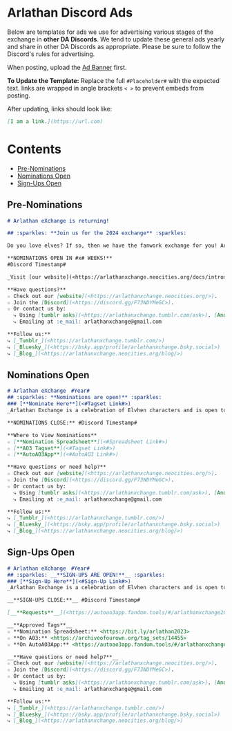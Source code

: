 # Arlathan Discord Ads

Below are templates for ads we use for advertising various stages of the
exchange in **other DA Discords**. We tend to update these general ads yearly and
share in other DA Discords as appropriate. Please be sure to follow the
Discord's rules for advertising.

When posting, upload the
[Ad Banner](https://github.com/enigmalea/mod-handbook/blob/main/Images/Banners%20and%20Ads/Arlathan%20eXchange/AdMain.gif)
first.

**To Update the Template:** Replace the full `#Placeholder#` with the expected
text. links are wrapped in angle brackets `< >` to prevent embeds from posting.

After updating, links should look like:

```markdown
[I am a link.](https://url.com)
```

# Contents

- [Pre-Nominations](./Discord%20Promos.md#pre-nominations)
- [Nominations Open](./Discord%20Promos.md#nominations%20open)
- [Sign-Ups Open](./Discord%20Promos.md#sign-ups%20open)


## Pre-Nominations
```markdown
# Arlathan eXchange is returning!

## :sparkles: **Join us for the 2024 exchange** :sparkles:

Do you love elves? If so, then we have the fanwork exchange for you! Arlathan Exchange is a celebration of Elvhen characters and is open to gen fic, ships, or solo/introspective pieces that focus on elfy goodness, whether that’s Dalish, city, or even Evanuris.

**NOMINATIONS OPEN IN #x# WEEKS!**
#Discord Timestamp#

_Visit [our website](<https://arlathanxchange.neocities.org/docs/intro>) to see the full schedule and details._

**Have questions?**
☆ Check out our [website](<https://arlathanxchange.neocities.org/>).
☆ Join the [Discord](<https://discord.gg/F73NDYMeGC>).
☆ Or contact us by:
  ⤷ Using [tumblr asks](<https://arlathanxchange.tumblr.com/ask>). [Anon is on!]
  ⤷ Emailing at :e_mail: arlathanxchange@gmail.com

**Follow us:**
⤷ [_Tumblr_](<https://arlathanxchange.tumblr.com/>)
⤷ [_Bluesky_](<https://bsky.app/profile/arlathanxchange.bsky.social>)
⤷ [_Blog_](<https://arlathanxchange.neocities.org/blog/>)
```

## Nominations Open
```markdown
# Arlathan eXchange　#Year#
## :sparkles: **Nominations are open!** :sparkles:
### [**Nominate Here**](<#Tagset Link#>)
_Arlathan Exchange is a celebration of Elvhen characters and is open to gen fic, ships, or solo/introspective pieces._

**NOMINATIONS CLOSE:** #Discord Timestamp#

**Where to View Nominations**
☆ [**Nomination Spreadsheet**](<#Spreadsheet Link#>)
☆ [**AO3 Tagset**](<#Tagset Link#>)
☆ [**AutoAO3App**](<#AutoAO3 Link#>)

**Have questions or need help?**
☆ Check out our [website](<https://arlathanxchange.neocities.org/>).
☆ Join the [Discord](<https://discord.gg/F73NDYMeGC>).
☆ Or contact us by:
  ⤷ Using [tumblr asks](<https://arlathanxchange.tumblr.com/ask>). [Anon is on!]
  ⤷ Emailing at :e_mail: arlathanxchange@gmail.com

**Follow us:**
⤷ [_Tumblr_](<https://arlathanxchange.tumblr.com/>)
⤷ [_Bluesky_](<https://bsky.app/profile/arlathanxchange.bsky.social>)
⤷ [_Blog_](<https://arlathanxchange.neocities.org/blog/>)
```
## Sign-Ups Open
```markdown
# Arlathan eXchange　#Year#
## :sparkles: __**SIGN-UPS ARE OPEN!**__ :sparkles:
### [**Sign-Up Here**](<#Sign-Up Link#>)
_Arlathan Exchange is a celebration of Elvhen characters and is open to gen fic, ships, or solo/introspective pieces._

__**SIGN-UPS CLOSE:**__ #Discord Timestamp#

[__**Requests**__](<https://autoao3app.fandom.tools/#/arlathanxchange2023/all>)

__**Approved Tags**__
☆ **Nomination Spreadsheet:** <https://bit.ly/arlathan2023>
☆ **On A03:** <https://archiveofourown.org/tag_sets/14455>
☆ **On AutoAO3App:** <https://autoao3app.fandom.tools/#/arlathanxchange2023/tagset>

__**Have questions or need help?**__
☆ Check out our [website](<https://arlathanxchange.neocities.org/>).
☆ Join the [Discord](<https://discord.gg/F73NDYMeGC>).
☆ Or contact us by:
  ⤷ Using [tumblr asks](<https://arlathanxchange.tumblr.com/ask>). [Anon is on!]
  ⤷ Emailing at :e_mail: arlathanxchange@gmail.com

**Follow us:**
⤷ [_Tumblr_](<https://arlathanxchange.tumblr.com/>)
⤷ [_Bluesky_](<https://bsky.app/profile/arlathanxchange.bsky.social>)
⤷ [_Blog_](<https://arlathanxchange.neocities.org/blog/>)
```